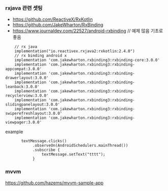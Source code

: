 

### rxjava 관련 셋팅

- https://github.com/ReactiveX/RxKotlin
- https://github.com/JakeWharton/RxBinding
- https://www.journaldev.com/22527/android-rxbinding // 예제 많음 기초로 좋음

```
    // rx java
    implementation("io.reactivex.rxjava2:rxkotlin:2.4.0")
    // rx binding android x
    implementation 'com.jakewharton.rxbinding3:rxbinding-core:3.0.0'
    implementation 'com.jakewharton.rxbinding3:rxbinding-appcompat:3.0.0'
    implementation 'com.jakewharton.rxbinding3:rxbinding-drawerlayout:3.0.0'
    implementation 'com.jakewharton.rxbinding3:rxbinding-leanback:3.0.0'
    implementation 'com.jakewharton.rxbinding3:rxbinding-recyclerview:3.0.0'
    implementation 'com.jakewharton.rxbinding3:rxbinding-slidingpanelayout:3.0.0'
    implementation 'com.jakewharton.rxbinding3:rxbinding-swiperefreshlayout:3.0.0'
    implementation 'com.jakewharton.rxbinding3:rxbinding-viewpager:3.0.0'
```


example 
```
       textMessage.clicks()
            .observeOn(AndroidSchedulers.mainThread())
            .subscribe {
                textMessage.setText("tttt");
            }
```

### mvvm

https://github.com/hazems/mvvm-sample-app
